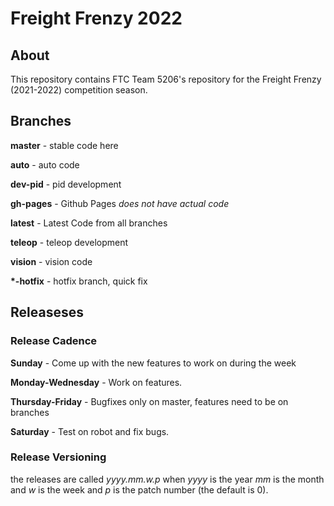 # Freight Frenzy 2022
## About

This repository contains FTC Team 5206's repository for the Freight Frenzy (2021-2022) competition season.

## Branches

**master** - stable code here

**auto** - auto code

**dev-pid** - pid development

**gh-pages** - Github Pages *does not have actual code*

**latest** - Latest Code from all branches

**teleop** - teleop development

**vision** - vision code

**\*-hotfix** - hotfix branch, quick fix

## Releaseses

### Release Cadence

**Sunday** - Come up with the new features to work on during the week

**Monday-Wednesday** - Work on features.

**Thursday-Friday** - Bugfixes only on master, features need to be on branches

**Saturday** - Test on robot and fix bugs.

### Release Versioning

the releases are called _yyyy.mm.w.p_ when _yyyy_ is the year _mm_ is the month and _w_ is the week and _p_ is the patch number (the default is 0).


